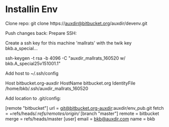 Installin Env
=============


Clone repo: git clone https://auxdir@bitbucket.org/auxdir/devenv.git


Push changes back:
Prepare SSH:

Create a ssh key for this machine 'mallrats' with the twik key bkb.a_special...

   ssh-keygen -t rsa -b 4096 -C "auxdir_mallrats_160520 w/ bkb.A_special25v151001.1"


Add host to ~/.ssh/config

   Host bitbucket.org-auxdir
       HostName bitbucket.org
       IdentityFile /home/bkb/.ssh/auxdir_mallrats_160520

Add location to .git/config:

   [remote "bitbucket"] 
      url = git@bitbucket.org-auxdir:auxdir/env_pub.git
      fetch = +refs/heads/*:refs/remotes/origin/*
   [branch "master"]
      remote = bitbucket
      merge = refs/heads/master
   [user]
      email = bkb@auxdir.com
      name = bkb
